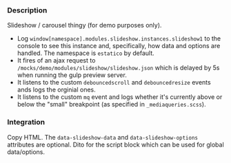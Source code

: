 ### Description

Slideshow / carousel thingy (for demo purposes only).

* Log `window[namespace].modules.slideshow.instances.slideshow1` to the console to see this instance and, specifically, how data and options are handled. The namespace is `estatico` by default.
* It fires of an ajax request to `/mocks/demo/modules/slideshow/slideshow.json` which is delayed by 5s when running the gulp preview server.
* It listens to the custom `debouncedscroll` and `debouncedresize` events ands logs the orginial ones.
* It listens to the custom `mq` event and logs whether it's currently above or below the "small" breakpoint (as specified in `_mediaqueries.scss`).

### Integration

Copy HTML. The `data-slideshow-data` and `data-slideshow-options` attributes are optional. Dito for the script block which can be used for global data/options.
